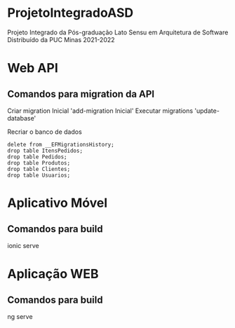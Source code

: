 # ProjetoIntegradoASD
Projeto Integrado da Pós-graduação Lato Sensu em Arquitetura de Software Distribuído da PUC Minas 2021-2022

# Web API
## Comandos para migration da API
Criar migration Inicial 'add-migration Inicial'
Executar migrations 'update-database'

Recriar o banco de dados 
```
delete from __EFMigrationsHistory;
drop table ItensPedidos;
drop table Pedidos;
drop table Produtos;
drop table Clientes;
drop table Usuarios;
```

# Aplicativo Móvel
## Comandos para build
ionic serve


# Aplicação WEB 
## Comandos para build
ng serve